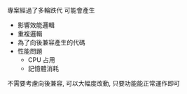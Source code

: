 專案經過了多輪跌代 可能會產生
- 影響效能邏輯
- 重複邏輯
- 為了向後兼容產生的代碼
- 性能問題
    - CPU 占用
    - 記憶體消耗

不需要考慮向後兼容, 可以大幅度改動, 只要功能能正常運作即可
